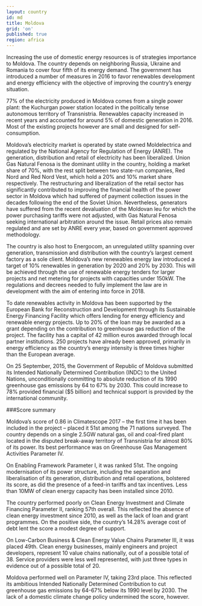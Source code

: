 ```yaml
---
layout: country
id: md
title: Moldova
grid: 'on'
published: true
region: africa
---
```


Increasing the use of domestic energy resources is of strategies importance to Moldova. The country depends on neighboring Russia, Ukraine and Romania to cover four fifth of its energy demand. The government has introduced a number of measures in 2016 to favor renewables development and energy efficiency with the objective of improving the country’s energy situation. 

77% of the electricity produced in Moldova comes from a single power plant: the Kuchurgan power station located in the politically tense autonomous territory of Transnistria. Renewables capacity increased in recent years and accounted for around 5% of domestic generation in 2016. Most of the existing projects however are small and designed for self-consumption. 

Moldova’s electricity market is operated by state owned Moldelectrica and regulated by the National Agency for Regulation of Energy (ANRE). The generation, distribution and retail of electricity has been liberalized. Union Gas Natural Fenosa is the dominant utility in the country, holding a market share of 70%, with the rest split between two state-run companies, Red Nord and Red Nord Vest, which hold a 20% and 10% market share respectively. The restructuring and liberalization of the retail sector has significantly contributed to improving the financial health of the power sector in Moldova which had suffered of payment collection issues in the decades following the end of the Soviet Union. Nevertheless, generators have suffered from the recent devaluation of the Moldovan leu for which the power purchasing tariffs were not adjusted, with Gas Natural Fenosa seeking international arbitration around the issue. Retail prices also remain regulated and are set by ANRE every year, based on government approved methodology.

The country is also host to Energocom, an unregulated utility spanning over generation, transmission and distribution with the country’s largest cement factory as a sole client. 
Moldova’s new renewables energy law introduced a target of 10% renewables in generation by 2020 and 20% by 2030. This will be achieved through the use of renewable energy tenders for larger projects and net metering for projects with capacities under 150kW. The regulations and decrees needed to fully implement the law are in development with the aim of entering into force in 2018.

To date renewables activity in Moldova has been supported by the European Bank for Reconstruction and Development through its Sustainable Energy Financing Facility which offers lending for energy efficiency and renewable energy projects. Up to 20% of the loan may be awarded as a grant depending on the contribution to greenhouse gas reduction of the project. The facility has a capital of 42 million euros awarded through local partner institutions. 250 projects have already been approved, primarily in energy efficiency as the country’s energy intensity is three times higher than the European average.

On 25 September, 2015, the Government of Republic of Moldova submitted its Intended Nationally Determined Contribution (INDC) to the United Nations, unconditionally committing to absolute reduction of its 1990 greenhouse gas emissions by 64 to 67% by 2030. This could increase to 78% provided financial ($5 billion) and technical support is provided by the international community.


###Score summary

Moldova’s score of 0.86 in Climatescope 2017 – the first time it has been included in the project – placed it 51st among the 71 nations surveyed. The country depends on a single 2.5GW natural gas, oil and coal-fired plant located in the disputed break-away territory of Transnistria for almost 80% of its power. Its best performance was on Greenhouse Gas Management Activities Parameter IV.

On Enabling Framework Parameter I, it was ranked 51st. The ongoing modernisation of its power structure, including the separation and liberalisation of its generation, distribution and retail operations, bolstered its score, as did the presence of a feed-in tariffs and tax incentives. Less than 10MW of clean energy capacity has been installed since 2010.

The country performed poorly on Clean Energy Investment and Climate Financing Parameter II, ranking 57th overall. This reflected the absence of clean energy investment since 2010, as well as the lack of loan and grant programmes. On the positive side, the country’s 14.28% average cost of debt lent the score a modest degree of support. 

On Low-Carbon Business & Clean Energy Value Chains Parameter III, it was placed 49th. Clean energy businesses, mainly engineers and project developers, represent 10 value chains nationally, out of a possible total of 38. Service providers were less well represented, with just three types in evidence out of a possible total of 20. 

Moldova performed well on Parameter IV, taking 23rd place. This reflected its ambitious Intended Nationally Determined Contribution to cut greenhouse gas emissions by 64-67% below its 1990 level by 2030. The lack of a domestic climate change policy undermined the score, however.

